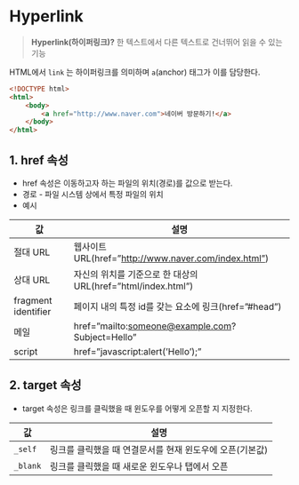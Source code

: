 # Hyperlink
> **Hyperlink(하이퍼링크)?** 한 텍스트에서 다른 텍스트로 건너뛰어 읽을 수 있는 기능
> 

HTML에서 `link` 는 하이퍼링크를 의미하며 `a`(anchor) 태그가 이를 담당한다. 

```html
<!DOCTYPE html>
<html>
	<body>
		<a href="http://www.naver.com">네이버 방문하기!</a>
	</body>
</html>
```

## 1. href 속성

- href 속성은 이동하고자 하는 파일의 위치(경로)를 값으로 받는다.
- 경로 - 파일 시스템 상에서 특정 파일의 위치
- 예시

| 값 | 설명 |
| --- | --- |
| 절대 URL | 웹사이트 URL(href=”http://www.naver.com/index.html”) |
| 상대 URL | 자신의 위치를 기준으로 한 대상의 URL(href=”html/index.html”) |
| fragment identifier | 페이지 내의 특정 id를 갖는 요소에 링크(href=”#head”) |
| 메일 | href=”mailto:someone@example.com?Subject=Hello” |
| script | href=”javascript:alert(’Hello’);” |

## 2. target 속성

- target 속성은 링크를 클릭했을 때 윈도우를 어떻게 오픈할 지 지정한다.

| 값 | 설명 |
| --- | --- |
| `_self` | 링크를 클릭했을 때 연결문서를 현재 윈도우에 오픈(기본값) |
| `_blank` | 링크를 클릭했을 때 새로운 윈도우나 탭에서 오픈 |
